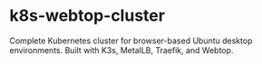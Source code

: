 # k8s-webtop-cluster
Complete Kubernetes cluster for browser-based Ubuntu desktop environments. Built with K3s, MetalLB, Traefik, and Webtop.

